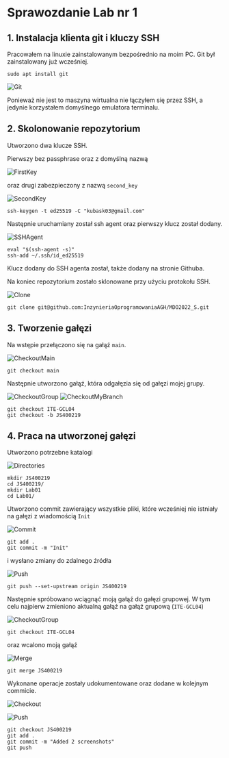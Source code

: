# Sprawozdanie Lab nr 1

## 1. Instalacja klienta git i kluczy SSH

Pracowałem na linuxie zainstalowanym bezpośrednio na moim PC. Git był zainstalowany już wcześniej.

```
sudo apt install git
```

![Git](7.png)

Ponieważ nie jest to maszyna wirtualna nie łączyłem się przez SSH, a jedynie korzystałem domyślnego emulatora terminalu.

## 2. Skolonowanie repozytorium

Utworzono dwa klucze SSH.

Pierwszy bez passphrase oraz z domyślną nazwą

![FirstKey](9.png)

oraz drugi zabezpieczony z nazwą `second_key`

![SecondKey](sec.png)

```
ssh-keygen -t ed25519 -C "kubask03@gmail.com"
```

Następnie uruchamiany został ssh agent oraz pierwszy klucz został dodany.

![SSHAgent](10.png)

```
eval "$(ssh-agent -s)"
ssh-add ~/.ssh/id_ed25519
```

Klucz dodany do SSH agenta został, także dodany na stronie Githuba.

Na koniec repozytorium zostało sklonowane przy użyciu protokołu SSH.

![Clone](1.png)

```
git clone git@github.com:InzynieriaOprogramowaniaAGH/MDO2022_S.git
```

## 3. Tworzenie gałęzi

Na wstępie przełączono się na gałąź `main`.

![CheckoutMain](2.png)

```
git checkout main
```

Następnie utworzono gałąź, która odgałęzia się od gałęzi mojej grupy.

![CheckoutGroup](pop.png)
![CheckoutMyBranch](4.png)


```
git checkout ITE-GCL04
git checkout -b JS400219
```

## 4. Praca na utworzonej gałęzi

Utworzono potrzebne katalogi

![Directories](5.png)

```
mkdir JS400219
cd JS400219/
mkdir Lab01
cd Lab01/
```

Utworzono commit zawierający wszystkie pliki, które wcześniej nie istniały na gałęzi z wiadomością `Init`

![Commit](11.png)

```
git add .
git commit -m "Init"
```

i wysłano zmiany do zdalnego źródła

![Push](12.png)

```
git push --set-upstream origin JS400219
```

Następnie spróbowano wciągnąć moją gałąź do gałęzi grupowej. W tym celu najpierw zmieniono aktualną gałąź na gałąź grupową (`ITE-GCL04`)

![CheckoutGroup](13.png)

```
git checkout ITE-GCL04
```

oraz wcalono moją gałąź

![Merge](14.png)

```
git merge JS400219
```

Wykonane operacje zostały udokumentowane oraz dodane w kolejnym commicie.

![Checkout](15.png)

![Push](16.png)

```
git checkout JS400219
git add .
git commit -m "Added 2 screenshots"
git push
```

